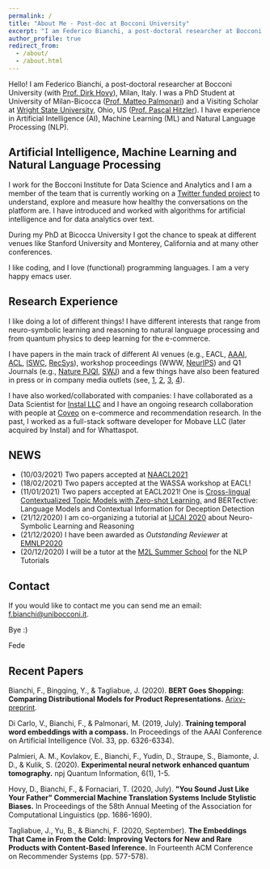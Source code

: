 ```yaml
---
permalink: /
title: "About Me - Post-doc at Bocconi University"
excerpt: "I am Federico Bianchi, a post-doctoral researcher at Bocconi University. Interested in NLP, Language, Reasoning and Cognitive Stuff."
author_profile: true
redirect_from: 
  - /about/
  - /about.html
---
```


Hello! I am Federico Bianchi, a post-doctoral researcher at Bocconi University (with [Prof. Dirk Hovy](http://www.dirkhovy.com/)), Milan, Italy. I was a PhD Student at University of Milan-Bicocca ([Prof. Matteo Palmonari](http://inside.disco.unimib.it/index.php/people/matteo-palmonari/)) and 
a Visiting Scholar at [Wright State University](https://www.wright.edu/), Ohio, US ([Prof. Pascal Hitzler](http://www.pascal-hitzler.de/)).
I have experience in Artificial Intelligence (AI), Machine Learning (ML) and Natural Language Processing (NLP).

Artificial Intelligence, Machine Learning and Natural Language Processing
-------------------------------------------------------------------------

I work for the Bocconi Institute for Data Science and Analytics and I am a member of the team that is currently working on a [Twitter funded 
project](https://blog.twitter.com/en_us/topics/company/2018/measuring_healthy_conversation.html) to understand, explore and measure
how healthy the conversations on the platform are. I have introduced and worked with algorithms for artificial intelligence and for
data analytics over text.

During my PhD at Bicocca University I got the chance to speak at different venues like Stanford University
and Monterey, California and at many other conferences.

I like coding, and I love (functional) programming languages. I am a very happy emacs user.

Research Experience
-------------------

I like doing a lot of different things! I have different interests that range from neuro-symbolic learning and reasoning to natural language processing and from 
quantum physics to deep learning for the e-commerce.

I have papers in the main track of different AI venues (e.g., EACL, [AAAI](https://www.aaai.org/ojs/index.php/AAAI/article/view/4594/4472),
 [ACL](https://www.aclweb.org/anthology/2020.acl-main.154.pdf), 
 [ISWC](https://link.springer.com/chapter/10.1007/978-3-030-00671-6_4), [RecSys](https://dl.acm.org/doi/abs/10.1145/3383313.3411477)), workshop proceedings (WWW, [NeurIPS](https://github.com/orlrworkshop/orlrworkshop.github.io/blob/master/pdf/ORLR_12.pdf)) and Q1 Journals (e.g., 
[Nature PJQI](https://www.nature.com/articles/s41534-020-0248-6), [SWJ](http://www.semantic-web-journal.net/system/files/swj2188.pdf)) and a few things have also been
 featured in press or in company media outlets (see, [1](https://phys.org/news/2020-02-machine-quantum-optics.html), 
[2](https://www.photonics.com/Articles/Neural_Network_Improves_Quantum_Tomography/a65552), 
[3](https://www.knowledge.unibocconi.eu/notizia.php?idArt=21787), 
[4](https://blog.coveo.com/multi-brand-personalization-in-ecommerce/)). 

I have also worked/collaborated with companies: I have collaborated as a Data Scientist for [Instal LLC](https://instal.com)  and I have an ongoing 
research collaboration with people at [Coveo](https://www.coveo.com/en) on e-commerce and recommendation research. In the past, 
I worked as a full-stack software developer for Mobave LLC (later acquired by Instal) and for Whattaspot.

NEWS
----

+ (10/03/2021) Two papers accepted at [NAACL2021](/2021-03-10-papers-accepted-naacl2021)
+ (18/02/2021)  Two papers accepted at the WASSA workshop at EACL!
+ (11/01/2021) Two papers accepted at EACL2021! One is [Cross-lingual Contextualized Topic Models with Zero-shot Learning.](https://arxiv.org/pdf/2004.07737v2.pdf) and BERTective: Language Models and Contextual Information for Deception Detection
+ (21/12/2020) I am co-organizing a tutorial at [IJCAI 2020](https://www.ijcai20.org) about Neuro-Symbolic Learning and Reasoning
+ (21/12/2020) I have been awarded as *Outstanding Reviewer* at [EMNLP2020](https://www.aclweb.org/anthology/2020.emnlp-main.0.pdf)
+ (20/12/2020) I will be a tutor at the [M2L Summer School](https://www.m2lschool.org/speakers) for the NLP Tutorials

Contact
-------

If you would like to contact me you can send me an email: f.bianchi@unibocconi.it.

Bye :)

Fede

Recent Papers
-------------

Bianchi, F., Bingqing, Y., & Tagliabue, J. (2020). **BERT Goes Shopping: Comparing Distributional Models for Product Representations.** [Arixv-preprint](https://arxiv.org/abs/2012.09807).

Di Carlo, V., Bianchi, F., & Palmonari, M. (2019, July). **Training temporal word embeddings with a compass.** In Proceedings of the AAAI Conference on Artificial Intelligence (Vol. 33, pp. 6326-6334).

Palmieri, A. M., Kovlakov, E., Bianchi, F., Yudin, D., Straupe, S., Biamonte, J. D., & Kulik, S. (2020). **Experimental neural network enhanced quantum tomography.** npj Quantum Information, 6(1), 1-5.

Hovy, D., Bianchi, F., & Fornaciari, T. (2020, July). **"You Sound Just Like Your Father" Commercial Machine Translation Systems Include Stylistic Biases.** In Proceedings of the 58th Annual Meeting of the Association for Computational Linguistics (pp. 1686-1690).

Tagliabue, J., Yu, B., & Bianchi, F. (2020, September). **The Embeddings That Came in From the Cold: Improving Vectors for New and Rare Products with Content-Based Inference.** In Fourteenth ACM Conference on Recommender Systems (pp. 577-578).